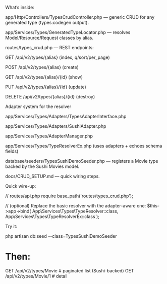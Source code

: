 What’s inside:

app/Http/Controllers/TypesCrudController.php — generic CRUD for any generated type (types:codegen output).

app/Services/Types/GeneratedTypeLocator.php — resolves Model/Resource/Request classes by alias.

routes/types_crud.php — REST endpoints:

GET /api/v2/types/{alias} (index, q/sort/per_page)

POST /api/v2/types/{alias} (create)

GET /api/v2/types/{alias}/{id} (show)

PUT /api/v2/types/{alias}/{id} (update)

DELETE /api/v2/types/{alias}/{id} (destroy)

Adapter system for the resolver

app/Services/Types/Adapters/TypesAdapterInterface.php

app/Services/Types/Adapters/SushiAdapter.php

app/Services/Types/AdapterManager.php

app/Services/Types/TypeResolverEx.php (uses adapters + echoes schema fields)

database/seeders/TypesSushiDemoSeeder.php — registers a Movie type backed by the Sushi Movies model.

docs/CRUD_SETUP.md — quick wiring steps.

Quick wire-up:

// routes/api.php
require base_path('routes/types_crud.php');

// (optional) Replace the basic resolver with the adapter-aware one:
$this->app->bind(
    App\Services\Types\TypeResolver::class,
    App\Services\Types\TypeResolverEx::class
);


Try it:

php artisan db:seed --class=TypesSushiDemoSeeder
# Then:
GET /api/v2/types/Movie        # paginated list (Sushi-backed)
GET /api/v2/types/Movie/1      # detail
